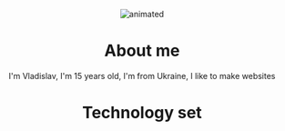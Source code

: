 <p align="center">
  <img src="https://github.com/nero-5-5/nero-5-5/blob/main/dazai-fl-732.gif" alt="animated" />
</p>


<h1 align="center">
  About me
</h1>

<p align="center">
I'm Vladislav, I'm 15 years old, I'm from Ukraine, I like to make websites
</p>



<h1 align="center">
Technology set 
</h1>
